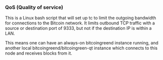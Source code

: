 ### QoS (Quality of service) ###

This is a Linux bash script that will set up tc to limit the outgoing bandwidth for connections to the Bitcoin network. It limits outbound TCP traffic with a source or destination port of 9333, but not if the destination IP is within a LAN.

This means one can have an always-on bitcoingreend instance running, and another local bitcoingreend/bitcoingreen-qt instance which connects to this node and receives blocks from it.
